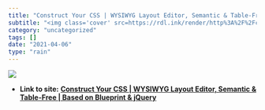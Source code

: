 ```yaml
---
title: "Construct Your CSS | WYSIWYG Layout Editor, Semantic & Table-Free | Based on Blueprint & jQuery"
subtitle: "<img class='cover' src=https://rdl.ink/render/http%3A%2F%2Fconstructyourcss.com>"
category: "uncategorized"
tags: []
date: "2021-04-06"
type: "rain"
---
```

<img class="cover" src=https://rdl.ink/render/http%3A%2F%2Fconstructyourcss.com>


* **Link to site:** **[Construct Your CSS | WYSIWYG Layout Editor, Semantic & Table-Free | Based on Blueprint & jQuery](http://constructyourcss.com)**